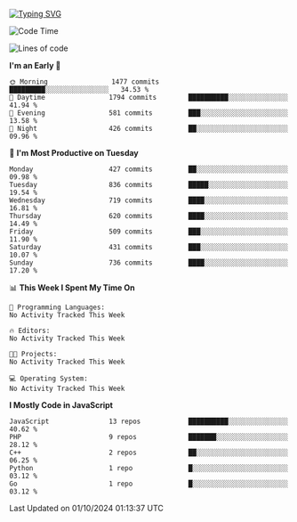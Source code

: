 [![Typing SVG](https://readme-typing-svg.demolab.com?font=Fira+Code&pause=1000&color=F7F7F7&random=false&width=435&lines=Hi+%F0%9F%91%8B%2C+I'm+Rafiu+Sidqi;Junior+Backend+Developer)](https://git.io/typing-svg)
<!--START_SECTION:waka-->
![Code Time](http://img.shields.io/badge/Code%20Time-455%20hrs%2048%20mins-blue)

![Lines of code](https://img.shields.io/badge/From%20Hello%20World%20I%27ve%20Written-1.9%20million%20lines%20of%20code-blue)

**I'm an Early 🐤** 

```text
🌞 Morning                1477 commits        █████████░░░░░░░░░░░░░░░░   34.53 % 
🌆 Daytime                1794 commits        ██████████░░░░░░░░░░░░░░░   41.94 % 
🌃 Evening                581 commits         ███░░░░░░░░░░░░░░░░░░░░░░   13.58 % 
🌙 Night                  426 commits         ██░░░░░░░░░░░░░░░░░░░░░░░   09.96 % 
```
📅 **I'm Most Productive on Tuesday** 

```text
Monday                   427 commits         ██░░░░░░░░░░░░░░░░░░░░░░░   09.98 % 
Tuesday                  836 commits         █████░░░░░░░░░░░░░░░░░░░░   19.54 % 
Wednesday                719 commits         ████░░░░░░░░░░░░░░░░░░░░░   16.81 % 
Thursday                 620 commits         ████░░░░░░░░░░░░░░░░░░░░░   14.49 % 
Friday                   509 commits         ███░░░░░░░░░░░░░░░░░░░░░░   11.90 % 
Saturday                 431 commits         ███░░░░░░░░░░░░░░░░░░░░░░   10.07 % 
Sunday                   736 commits         ████░░░░░░░░░░░░░░░░░░░░░   17.20 % 
```


📊 **This Week I Spent My Time On** 

```text
💬 Programming Languages: 
No Activity Tracked This Week

🔥 Editors: 
No Activity Tracked This Week

🐱‍💻 Projects: 
No Activity Tracked This Week

💻 Operating System: 
No Activity Tracked This Week
```

**I Mostly Code in JavaScript** 

```text
JavaScript               13 repos            ██████████░░░░░░░░░░░░░░░   40.62 % 
PHP                      9 repos             ███████░░░░░░░░░░░░░░░░░░   28.12 % 
C++                      2 repos             ██░░░░░░░░░░░░░░░░░░░░░░░   06.25 % 
Python                   1 repo              █░░░░░░░░░░░░░░░░░░░░░░░░   03.12 % 
Go                       1 repo              █░░░░░░░░░░░░░░░░░░░░░░░░   03.12 % 
```




 Last Updated on 01/10/2024 01:13:37 UTC
<!--END_SECTION:waka-->
